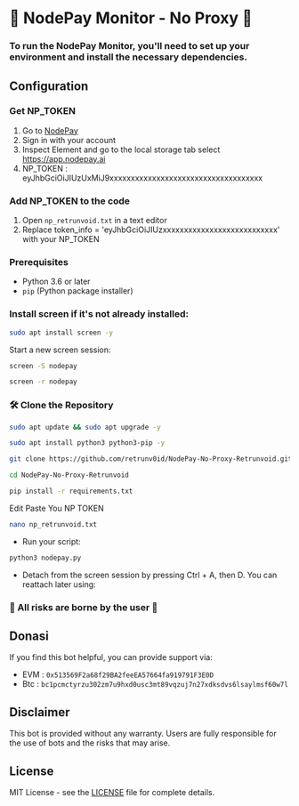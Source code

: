# 🌟 NodePay Monitor - No Proxy 🌟

### To run the NodePay Monitor, you'll need to set up your environment and install the necessary dependencies. 

## Configuration
### Get NP_TOKEN
1. Go to [NodePay](https://app.nodepay.ai/register?ref=yyk8pF3JHwKj6Rl)
2. Sign in with your account
3. Inspect Element and go to the local storage tab select https://app.nodepay.ai
4. NP_TOKEN : eyJhbGciOiJIUzUxMiJ9xxxxxxxxxxxxxxxxxxxxxxxxxxxxxxxxxxxx

### Add NP_TOKEN to the code
1. Open `np_retrunvoid.txt` in a text editor
2. Replace token_info = 'eyJhbGciOiJIUzxxxxxxxxxxxxxxxxxxxxxxxxxxx' with your NP_TOKEN

### Prerequisites

- Python 3.6 or later
- `pip` (Python package installer)

### Install screen if it's not already installed:

```bash
sudo apt install screen -y
```
Start a new screen session:

```bash
screen -S nodepay
```

```bash
screen -r nodepay
```

### 🛠️ Clone the Repository

```bash
sudo apt update && sudo apt upgrade -y
```
```bash
sudo apt install python3 python3-pip -y
```
```bash
git clone https://github.com/retrunv0id/NodePay-No-Proxy-Retrunvoid.git
```
```bash
cd NodePay-No-Proxy-Retrunvoid
```
```bash
pip install -r requirements.txt
```
Edit Paste You NP TOKEN
```bash
nano np_retrunvoid.txt
```
- Run your script:

```bash
python3 nodepay.py
```
- Detach from the screen session by pressing Ctrl + A, then D. You can reattach later using:

### 🌟 All risks are borne by the user 🌟

## Donasi

If you find this bot helpful, you can provide support via:

- EVM : `0x513569F2a68f29BA2feeEA57664fa919791F3E0D`
- Btc : `bc1pcmctyrzu302zm7u9hxd0usc3mt89vqzuj7n27xdksdvs6lsaylmsf60w7l`

## Disclaimer

This bot is provided without any warranty. Users are fully responsible for the use of bots and the risks that may arise.

## License

MIT License - see the [LICENSE](LICENSE) file for complete details.
